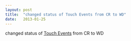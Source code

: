 ```yaml
---
layout: post
title:  "changed status of Touch Events from CR to WD"
date:   2013-01-25
---
```


changed status of [Touch Events](/spec/touch-events) from CR to WD


